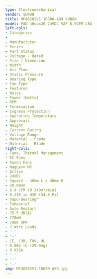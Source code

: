 ```yaml
---
type: Electromechanical
vendor: SUNON
title: MF40202V1-10000-A99 SUNON
model: FAN 40sqx20 24VDC VAP 8.9CFM LEA
left-cols:
- Categories
- 　
- Manufacturer
- Series
- Part Status
- Voltage - Rated
- Size / Dimension
- Width
- Air Flow
- Static Pressure
- Bearing Type
- Fan Type
- Features
- Noise
- Power (Watts)
- RPM
- Termination
- Ingress Protection
- Operating Temperature
- Approvals
- Weight
- Current Rating
- Voltage Range
- Material - Frame
- Material - Blade
right-cols:
- Fans, Thermal Management
- DC Fans
- Sunon Fans
- MagLev® MF
- Active
- 24VDC
- Square - 40mm L x 40mm H
- 20.00mm
- 8.9 CFM (0.249m³/min)
- 0.220 in H2O (54.8 Pa)
- Vapo-Bearing™
- Tubeaxial
- Auto Restart
- 25.5 dB(A)
- 770mW
- 7000 RPM
- 2 Wire Leads
- '-'
- '-'
- CE, CUR, TUV, UL
- 0.064 lb (29.03g)
- 0.032A
- '-'
- '-'
- '-'
img: MF40202V1-10000-A99.jpg
---
```

